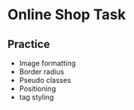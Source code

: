 # Online Shop Task

## Practice

- Image formatting
- Border radius
- Pseudo classes
- Positioning
- <a> tag styling